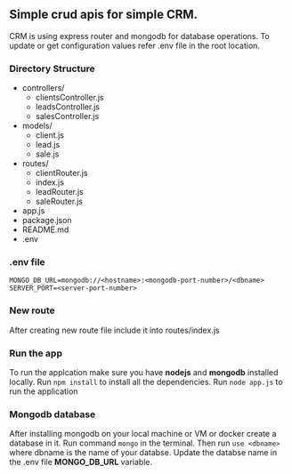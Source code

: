 ## Simple crud apis for simple CRM.
CRM is using express router and mongodb for database operations. To update or get configuration values refer .env file in the root location.

### Directory Structure
- controllers/
   - clientsController.js
   - leadsController.js
   - salesController.js
- models/
   - client.js
   - lead.js
   - sale.js
- routes/
   - clientRouter.js
   - index.js
   - leadRouter.js
   - saleRouter.js
- app.js
- package.json
- README.md
- .env


### .env file
`MONGO_DB_URL=mongodb://<hostname>:<mongodb-port-number>/<dbname>`
`SERVER_PORT=<server-port-number>`

### New route
After creating new route file include it into routes/index.js

### Run the app
To run the applcation make sure you have **nodejs** and **mongodb** installed locally.
Run `npm install` to install all the dependencies.
Run `node app.js` to run the application

### Mongodb database
After installing mongodb on your local machine or VM or docker create a database in it.
Run command `mongo` in the terminal. Then run `use <dbname>` where dbname is the name of your databse.
Update the databse name in the .env file **MONGO_DB_URL** variable.
